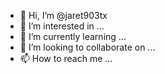 - 👋 Hi, I’m @jaret903tx
- 👀 I’m interested in ...
- 🌱 I’m currently learning ...
- 💞️ I’m looking to collaborate on ...
- 📫 How to reach me ...

<!---
jaret903tx/jaret903tx is a ✨ special ✨ repository because its `README.md` (this file) appears on your GitHub profile.
You can click the Preview link to take a look at your changes.
--->
